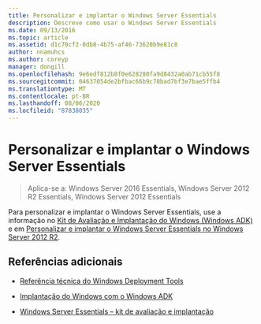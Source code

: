 ```yaml
---
title: Personalizar e implantar o Windows Server Essentials
description: Descreve como usar o Windows Server Essentials
ms.date: 09/13/2016
ms.topic: article
ms.assetid: d1c70cf2-0db8-4b75-af46-73620b9e81c8
author: nnamuhcs
ms.author: coreyp
manager: dongill
ms.openlocfilehash: 9e6edf812b8f0e628280fa9d8432a0ab71cb55f8
ms.sourcegitcommit: 04637054de2bfbac66b9c78bad7bf3e7bae5ffb4
ms.translationtype: MT
ms.contentlocale: pt-BR
ms.lasthandoff: 08/06/2020
ms.locfileid: "87838035"
---
```

# <a name="customize-and-deploy-windows-server-essentials"></a>Personalizar e implantar o Windows Server Essentials

>Aplica-se a: Windows Server 2016 Essentials, Windows Server 2012 R2 Essentials, Windows Server 2012 Essentials

 Para personalizar e implantar o Windows Server Essentials, use a informação no [Kit de Avaliação e Implantação do Windows (Windows ADK)](https://www.microsoft.com/download/details.aspx?id=39982) e em [Personalizar e implantar o Windows Server Essentials no Windows Server 2012 R2](/previous-versions/windows/it-pro/windows-8.1-and-8/dn293241(v=win.10)).

## <a name="additional-references"></a>Referências adicionais

-   [Referência técnica do Windows Deployment Tools](/previous-versions/windows/hh825039(v=win.10))

-   [Implantação do Windows com o Windows ADK](/previous-versions/windows/hh824947(v=win.10))

-   [Windows Server Essentials – kit de avaliação e implantação](Assessment-and-Deployment-Kit-for-Windows-Server-Essentials.md)